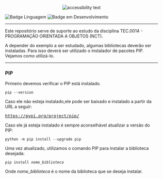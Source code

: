 <p align="center">
  <img src="https://user-images.githubusercontent.com/23036697/179610525-9ee37437-9302-4681-a5e7-7ce84cd6776a.png" alt="accessibility text">
</p>

![Badge Linguagem](http://img.shields.io/static/v1?label=LINGUAGEM&message=PYTHON&color=informational&style=plastic)
![Badge em Desenvolvimento](http://img.shields.io/static/v1?label=STATUS&message=EM%20DESENVOLVIMENTO&color=yellowgreen&style=plastic)

<hr/>


<p>Este repositório serve de suporte ao estudo da disciplina TEC.0014 - PROGRAMAÇÃO ORIENTADA A OBJETOS (NCT).</p>

<p>A depender do exemplo a ser estudado, algumas bibliotecas deverão ser instaladas. Para isso deverá ser utilizado o instalador de pacotes PIP. Vejamos como utilizá-lo.</p>

<hr/>

<h3>PIP</h3>

<p>Primeiro devemos verificar o PIP está instalado.</p>

<pre><code>pip --version</code></pre>

<p>Caso ele não esteja instalado,ele pode ser baixado e instalado a partir da URL a seguir:</p>

<pre><a target="_blank" href="https://pypi.org/project/pip/">https://pypi.org/project/pip/</a></pre>

<p>Caso ele já esteja instalado é sempre aconselhável atualizar a versão do PIP:</p>

<pre><code>python -m pip install --upgrade pip</code></pre>

<p>Uma vez atualizado, utilizamos o comando PIP para instalar a biblioteca desejada:</p>

<pre><code>pip install <i>nome_biblioteca</i></code></pre>

Onde <i>nome_biblioteca</i> é o nome da biblioteca que se deseja instalar.
 

